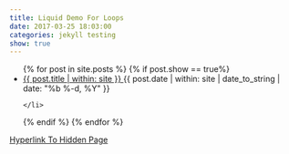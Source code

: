 ```yaml
---
title: Liquid Demo For Loops
date: 2017-03-25 18:03:00
categories: jekyll testing
show: true
---
```



<ul>
{% for post in site.posts %}
  {% if post.show == true%}
    <li>
        <a href="{{ site.baseurl | within: site}}{{post.url | within: site}}">
          {{ post.title | within: site }}
        </a>
        <time class="pull-right post-list">
          {{ post.date | within: site | date_to_string | date: "%b %-d, %Y"  }}
        </time>

    </li>
  {% endif %}
{% endfor %}
</ul>

<a href="{{site.baseurl}}LiquidTestDemo.html">Hyperlink To Hidden Page</a>
